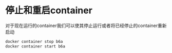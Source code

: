 # 停止和重启container

对于现在运行的container我们可以使其停止运行或者将已经停止的container重新启动

```bash
docker container stop b6a
docker container start b6a
```

